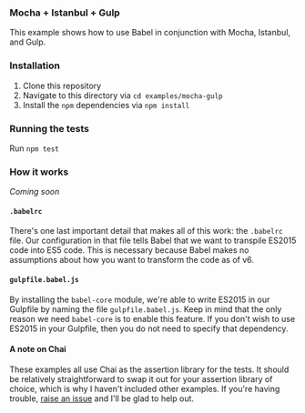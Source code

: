 ### Mocha + Istanbul + Gulp

This example shows how to use Babel in conjunction with Mocha, Istanbul, and
Gulp.

### Installation

1. Clone this repository
2. Navigate to this directory via `cd examples/mocha-gulp`
3. Install the `npm` dependencies via `npm install`

### Running the tests

Run `npm test`

### How it works

*Coming soon*

#### `.babelrc`

There's one last important detail that makes all of this work: the `.babelrc`
file. Our configuration in that file tells Babel that we want to transpile
ES2015 code into ES5 code. This is necessary because Babel makes no assumptions
about how you want to transform the code as of v6.

#### `gulpfile.babel.js`

By installing the `babel-core` module, we're able to write ES2015 in our
Gulpfile by naming the file `gulpfile.babel.js`. Keep in mind that the only
reason we need `babel-core` is to enable this feature. If you don't wish to
use ES2015 in your Gulpfile, then you do not need to specify that dependency.

#### A note on Chai

These examples all use Chai as the assertion library for the tests. It should be
relatively straightforward to swap it out for your assertion library of choice,
which is why I haven't included other examples. If you're having trouble,
[raise an issue](https://github.com/jmeas/testing-with-babel/issues) and I'll be
glad to help out.
